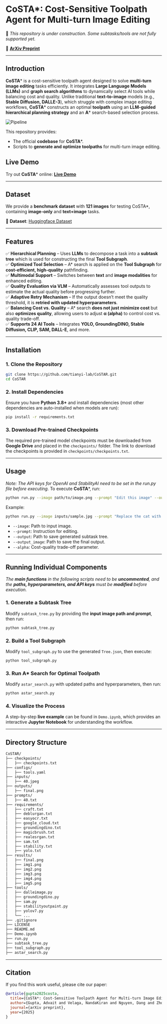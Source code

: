 # CoSTA*: Cost-Sensitive Toolpath Agent for Multi-turn Image Editing  
📌 *This repository is under construction. Some subtasks/tools are not fully supported yet.*  

🔗 **[ArXiv Preprint](https://arxiv.org/abs/2503.10613)**  

---

## **Introduction**  
**CoSTA*** is a cost-sensitive toolpath agent designed to solve **multi-turn image editing** tasks efficiently. It integrates **Large Language Models (LLMs)** and **graph search algorithms** to dynamically select AI tools while balancing cost and quality. Unlike traditional **text-to-image** models (e.g., **Stable Diffusion, DALLE-3**), which struggle with complex image editing workflows, **CoSTA*** constructs an optimal **toolpath** using an **LLM-guided hierarchical planning strategy** and an **A*** search-based selection process.  

![Pipeline](https://github.com/tianyi-lab/CoSTAR/blob/8d6b37ac4680d138a1704af924f6609cae518c47/main.png)

This repository provides:  
- The official **codebase** for **CoSTA***.  
- Scripts to **generate and optimize toolpaths** for multi-turn image editing.  

## **Live Demo**  
Try out **CoSTA*** online: **[Live Demo](https://storage.googleapis.com/costa-frontend/index.html)**  

---

## **Dataset**  
We provide a **benchmark dataset** with **121 images** for testing CoSTA*, containing **image-only** and **text+image** tasks.  

📂 **Dataset**: [Huggingface Dataset](https://huggingface.co/datasets/advaitgupta/CoSTAR)

---

## **Features**  
✅ **Hierarchical Planning** – Uses **LLMs** to decompose a task into a **subtask tree** which is used for constructing the final **Tool Subgraph**.  
✅ **Optimized Tool Selection** – A* search is applied on the **Tool Subgraph** for **cost-efficient, high-quality** pathfinding.  
✅ **Multimodal Support** – Switches between **text** and **image modalities** for enhanced editing.  
✅ **Quality Evaluation via VLM** – Automatically assesses tool outputs to estimate the actual quality before progressing further.  
✅ **Adaptive Retry Mechanism** – If the output doesn’t meet the quality threshold, it is **retried with updated hyperparameters**.  
✅ **Balancing Cost vs. Quality** – A* search **does not just minimize cost** but also **optimizes quality**, allowing users to adjust **α (alpha)** to control cost vs. quality trade-off.  
✅ **Supports 24 AI Tools** – Integrates **YOLO, GroundingDINO, Stable Diffusion, CLIP, SAM, DALL-E**, and more.  

---

## **Installation**  
### **1. Clone the Repository**  
```bash
git clone https://github.com/tianyi-lab/CoSTAR.git  
cd CoSTAR  
```

### **2. Install Dependencies**  
Ensure you have **Python 3.8+** and install dependencies (most other dependencies are auto-installed when models are run):  
```bash
pip install -r requirements.txt  
```

### **3. Download Pre-trained Checkpoints**  
The required pre-trained model checkpoints must be downloaded from **Google Drive** and placed in the `checkpoints/` folder. The link to download the checkpoints is provided in `checkpoints/checkpoints.txt`.  

---

## **Usage**
*Note: The API keys for OpenAI and StabilityAI need to be set in the run.py file before executing.*
To execute **CoSTA***, run:  
```bash 
python run.py --image path/to/image.png --prompt "Edit this image" --output output.json --output_image final.png --alpha 0  
``` 

Example:  
```bash 
python run.py --image inputs/sample.jpg --prompt "Replace the cat with a dog and expand the image" --output Tree.json --output_image final_output.png --alpha 0
```  

- `--image`: Path to input image.  
- `--prompt`: Instruction for editing.  
- `--output`: Path to save generated subtask tree.  
- `--output_image`: Path to save the final output.  
- `--alpha`: Cost-quality trade-off parameter.  

---

## **Running Individual Components**  
*The **main functions** in the following scripts need to be **uncommented**, and the **paths, hyperparameters, and API keys** must be **modified** before execution.*  

### **1. Generate a Subtask Tree**  
Modify `subtask_tree.py` by providing the **input image path and prompt**, then run:  
```bash 
python subtask_tree.py  
```  

### **2. Build a Tool Subgraph**  
Modify `tool_subgraph.py` to use the generated `Tree.json`, then execute:  
```bash  
python tool_subgraph.py  
```  

### **3. Run A\* Search for Optimal Toolpath**  
Modify `astar_search.py` with updated paths and hyperparameters, then run:  
```bash  
python astar_search.py  
```  

### **4. Visualize the Process**  
A step-by-step **live example** can be found in `Demo.ipynb`, which provides an interactive **Jupyter Notebook** for understanding the workflow.  

---

## **Directory Structure**  
```bash  
CoSTAR/  
├── checkpoints/         
│   ├── checkpoints.txt  
├── configs/             
│   ├── tools.yaml       
├── inputs/             
│   ├── 40.jpeg         
├── outputs/            
│   ├── final.png       
├── prompts/           
│   ├── 40.txt          
├── requirements/       
│   ├── craft.txt       
│   ├── deblurgan.txt   
│   ├── easyocr.txt     
│   ├── google_cloud.txt
│   ├── groundingdino.txt
│   ├── magicbrush.txt  
│   ├── realesrgan.txt  
│   ├── sam.txt         
│   ├── stability.txt   
│   ├── yolo.txt        
├── results/           
│   ├── final.png       
│   ├── img1.png        
│   ├── img2.png        
│   ├── img3.png        
│   ├── img4.png        
│   ├── img5.png        
├── tools/              
│   ├── dalleimage.py  
│   ├── groundingdino.py  
│   ├── sam.py  
│   ├── stabilityoutpaint.py  
│   ├── yolov7.py  
│   └── ...  
├── .gitignore          
├── LICENSE           
├── README.md       
├── Demo.ipynb       
├── run.py             
├── subtask_tree.py   
├── tool_subgraph.py  
├── astar_search.py    
```  

---

## **Citation**  
If you find this work useful, please cite our paper:
```bibtex
@article{gupta2025costa,
  title={CoSTA*: Cost-Sensitive Toolpath Agent for Multi-turn Image Editing},
  author={Gupta, Advait and Velaga, NandaKiran and Nguyen, Dang and Zhou, Tianyi},
  journal={arXiv preprint},
  year={2025}
}
```
